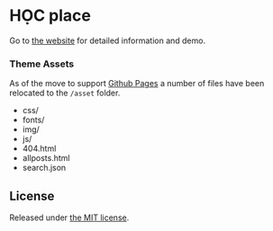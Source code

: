 # HỌC place

Go to [the website](https://hoc.place/) for detailed information and demo.

### Theme Assets

As of the move to support [Github Pages](https://pages.github.com/) a number of files have been relocated to the `/asset` folder.
- css/
- fonts/
- img/
- js/
- 404.html
- allposts.html
- search.json

## License

Released under [the MIT license](LICENSE).
